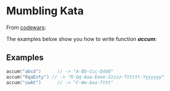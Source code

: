 # Mumbling Kata

From [codewars](https://www.codewars.com/kata/mumbling/swift "Mumbling Kata exercise"):

The examples below show you how to write function ***accum***:

## Examples
````swift
accum("abcd")      // -> "A-Bb-Ccc-Dddd"
accum("RqaEzty") // -> "R-Qq-Aaa-Eeee-Zzzzz-Tttttt-Yyyyyyy"
accum("cwAt")      // -> "C-Ww-Aaa-Tttt"
````
